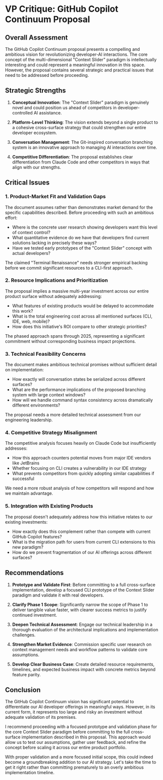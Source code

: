 # VP Critique: GitHub Copilot Continuum Proposal

## Overall Assessment

The GitHub Copilot Continuum proposal presents a compelling and ambitious vision for revolutionizing developer-AI interactions. The core concept of the multi-dimensional "Context Slider" paradigm is intellectually interesting and could represent a meaningful innovation in this space. However, the proposal contains several strategic and practical issues that need to be addressed before proceeding.

## Strategic Strengths

1. **Conceptual Innovation**: The "Context Slider" paradigm is genuinely novel and could position us ahead of competitors in developer-controlled AI assistance.

2. **Platform-Level Thinking**: The vision extends beyond a single product to a cohesive cross-surface strategy that could strengthen our entire developer ecosystem.

3. **Conversation Management**: The Git-inspired conversation branching system is an innovative approach to managing AI interactions over time.

4. **Competitive Differentiation**: The proposal establishes clear differentiation from Claude Code and other competitors in ways that align with our strengths.

## Critical Issues

### 1. Product-Market Fit and Validation Gaps

The document assumes rather than demonstrates market demand for the specific capabilities described. Before proceeding with such an ambitious effort:

- Where is the concrete user research showing developers want this level of context control?
- What quantitative evidence do we have that developers find current solutions lacking in precisely these ways?
- Have we tested early prototypes of the "Context Slider" concept with actual developers?

The claimed "Terminal Renaissance" needs stronger empirical backing before we commit significant resources to a CLI-first approach.

### 2. Resource Implications and Prioritization

The proposal implies a massive multi-year investment across our entire product surface without adequately addressing:

- What features of existing products would be delayed to accommodate this work?
- What is the total engineering cost across all mentioned surfaces (CLI, IDE, web, mobile)?
- How does this initiative's ROI compare to other strategic priorities?

The phased approach spans through 2025, representing a significant commitment without corresponding business impact projections.

### 3. Technical Feasibility Concerns

The document makes ambitious technical promises without sufficient detail on implementation:

- How exactly will conversation states be serialized across different surfaces?
- What are the performance implications of the proposed branching system with large context windows?
- How will we handle command syntax consistency across dramatically different environments?

The proposal needs a more detailed technical assessment from our engineering leadership.

### 4. Competitive Strategy Misalignment

The competitive analysis focuses heavily on Claude Code but insufficiently addresses:

- How this approach counters potential moves from major IDE vendors like JetBrains
- Whether focusing on CLI creates a vulnerability in our IDE strategy
- What prevents competitors from quickly adopting similar capabilities if successful

We need a more robust analysis of how competitors will respond and how we maintain advantage.

### 5. Integration with Existing Products

The proposal doesn't adequately address how this initiative relates to our existing investments:

- How exactly does this complement rather than compete with current GitHub Copilot features?
- What is the migration path for users from current CLI extensions to this new paradigm?
- How do we prevent fragmentation of our AI offerings across different surfaces?

## Recommendations

1. **Prototype and Validate First**: Before committing to a full cross-surface implementation, develop a focused CLI prototype of the Context Slider paradigm and validate it with real developers.

2. **Clarify Phase 1 Scope**: Significantly narrow the scope of Phase 1 to deliver tangible value faster, with clearer success metrics to justify continued investment.

3. **Deepen Technical Assessment**: Engage our technical leadership in a thorough evaluation of the architectural implications and implementation challenges.

4. **Strengthen Market Evidence**: Commission specific user research on context management needs and workflow patterns to validate core assumptions.

5. **Develop Clear Business Case**: Create detailed resource requirements, timelines, and expected business impact with concrete metrics beyond feature parity.

## Conclusion

The GitHub Copilot Continuum vision has significant potential to differentiate our AI developer offerings in meaningful ways. However, in its current form, it represents too large and risky an investment without adequate validation of its premises. 

I recommend proceeding with a focused prototype and validation phase for the core Context Slider paradigm before committing to the full cross-surface implementation described in this proposal. This approach would allow us to test our assumptions, gather user feedback, and refine the concept before scaling it across our entire product portfolio.

With proper validation and a more focused initial scope, this could indeed become a groundbreaking addition to our AI strategy. Let's take the time to get it right rather than committing prematurely to an overly ambitious implementation timeline.